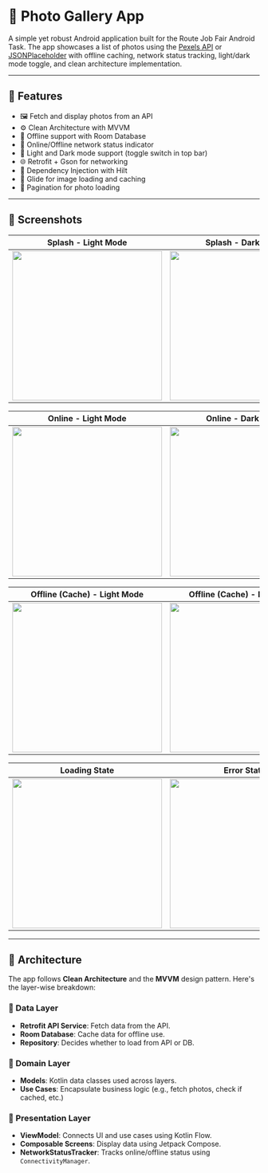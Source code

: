 # 📸 Photo Gallery App

A simple yet robust Android application built for the Route Job Fair Android Task. The app showcases a list of photos using the [Pexels API](https://www.pexels.com/api/) or [JSONPlaceholder](https://jsonplaceholder.typicode.com/photos) with offline caching, network status tracking, light/dark mode toggle, and clean architecture implementation.

---

## 🚀 Features

- 🖼️ Fetch and display photos from an API
- ⚙️ Clean Architecture with MVVM
- 🔁 Offline support with Room Database
- 📶 Online/Offline network status indicator
- 🌙 Light and Dark mode support (toggle switch in top bar)
- 🌐 Retrofit + Gson for networking
- 🧠 Dependency Injection with Hilt
- 🧩 Glide for image loading and caching
- 🔄 Pagination for photo loading

---

## 📲 Screenshots

| Splash - Light Mode | Splash - Dark Mode |
|---------------------|--------------------|
| <img src="https://github.com/user-attachments/assets/3de4b7dc-f832-456b-92ce-9f6812815d2a" width="300"/> | <img src="https://github.com/user-attachments/assets/19a268ce-b38e-4980-bb74-b0c3f6959d98" width="300"/> |

| Online - Light Mode | Online - Dark Mode |
|---------------------|--------------------|
| <img src="https://github.com/user-attachments/assets/bd548c02-8db3-4df1-ac48-5fd8f40b31a6" width="300"/> | <img src="https://github.com/user-attachments/assets/871330cc-1bfd-4056-9705-c40c546080b6" width="300"/> |

| Offline (Cache) - Light Mode | Offline (Cache) - Dark Mode |
|-----------------------------|----------------------------|
| <img src="https://github.com/user-attachments/assets/bb30bbb3-94b8-40fb-b552-b0f31b7cbeae" width="300"/> | <img src="https://github.com/user-attachments/assets/2974074d-8b41-4167-8633-f4b9f176fadf" width="300"/> |

| Loading State | Error State |
|---------------|-------------|
| <img src="https://github.com/user-attachments/assets/4d8ddfe8-bcb9-4271-97c8-a4df42d9a988" width="300"/> | <img src="https://github.com/user-attachments/assets/7b5c9688-cc81-498d-865a-bb5c7b9e64d3" width="300"/> |

---


## 🧱 Architecture

The app follows **Clean Architecture** and the **MVVM** design pattern. Here's the layer-wise breakdown:

### 🔹 Data Layer
- **Retrofit API Service**: Fetch data from the API.
- **Room Database**: Cache data for offline use.
- **Repository**: Decides whether to load from API or DB.

### 🔹 Domain Layer
- **Models**: Kotlin data classes used across layers.
- **Use Cases**: Encapsulate business logic (e.g., fetch photos, check if cached, etc.)

### 🔹 Presentation Layer
- **ViewModel**: Connects UI and use cases using Kotlin Flow.
- **Composable Screens**: Display data using Jetpack Compose.
- **NetworkStatusTracker**: Tracks online/offline status using `ConnectivityManager`.

